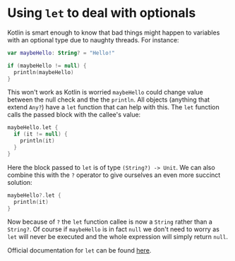 # Using `let` to deal with optionals

Kotlin is smart enough to know that bad things might happen to variables
with an optional type due to naughty threads. For instance:

```kotlin
var maybeHello: String? = "Hello!"

if (maybeHello != null) {
  println(maybeHello)
}
```

This won't work as Kotlin is worried `maybeHello` could change value between the null check
and the the `println`. All objects (anything that extend `Any?`) have a `let` function 
that can help with this. The `let` function calls the passed block with the callee's value:

```kotlin
maybeHello.let {
  if (it != null) {
    println(it)
  }
}
```

Here the block passed to `let` is of type `(String?) -> Unit`. We can also combine this with
the `?` operator to give ourselves an even more succinct solution:

```kotlin
maybeHello?.let {
  println(it)
}
```

Now because of `?` the `let` function callee is now a `String` rather than a `String?`. Of course if `maybeHello`
is in fact `null` we don't need to worry as `let` will never be executed and the whole expression will simply
return `null`.

Official documentation for `let` can be found [here](https://kotlinlang.org/api/latest/jvm/stdlib/kotlin/let.html).
